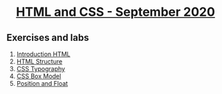 
# <a href="https://softuni.bg/trainings/3122/html-and-css-september-2020"><p align="center"> HTML and CSS - September 2020<p>
</a>



## Exercises and labs
1. <a href="https://github.com/PhilShishov/Software-University/tree/master/HTML%20%26%20CSS/01.Introduction-HTML" > Introduction HTML</a> 
2. <a href="https://github.com/PhilShishov/Software-University/tree/master/HTML%20%26%20CSS/02.HTML-Structure" > HTML Structure</a>
3. <a href="https://github.com/PhilShishov/Software-University/tree/master/HTML%20%26%20CSS/03.CSS-Typography" > CSS Typography</a>
4. <a href="https://github.com/PhilShishov/Software-University/tree/master/HTML%20%26%20CSS/04.CSS-Box-Model" > CSS Box Model</a>
5. <a href="https://github.com/PhilShishov/Software-University/tree/master/HTML%20%26%20CSS/05.Position-and-Float" > Position and Float</a>
